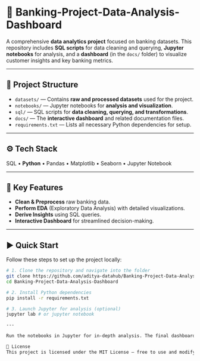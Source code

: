# 🏦 Banking-Project-Data-Analysis-Dashboard

A comprehensive **data analytics project** focused on banking datasets. This repository includes **SQL scripts** for data cleaning and querying, **Jupyter notebooks** for analysis, and a **dashboard** (in the `docs/` folder) to visualize customer insights and key banking metrics.

---

## 📂 Project Structure

- `datasets/` — Contains **raw and processed datasets** used for the project.
- `notebooks/` — Jupyter notebooks for **analysis and visualization**.
- `sql/` — SQL scripts for **data cleaning, querying, and transformations**.
- `docs/` — The **interactive dashboard** and related documentation files.
- `requirements.txt` — Lists all necessary Python dependencies for setup.

---

## ⚙️ Tech Stack

SQL • **Python** • Pandas • Matplotlib • Seaborn • Jupyter Notebook

---

## 🚀 Key Features

- **Clean & Preprocess** raw banking data.
- **Perform EDA** (Exploratory Data Analysis) with detailed visualizations.
- **Derive Insights** using SQL queries.
- **Interactive Dashboard** for streamlined decision-making.

---

## ▶️ Quick Start

Follow these steps to set up the project locally:

```bash
# 1. Clone the repository and navigate into the folder
git clone https://github.com/aditya-datahub/Banking-Project-Data-Analysis-Dashboard.git
cd Banking-Project-Data-Analysis-Dashboard

# 2. Install Python dependencies
pip install -r requirements.txt

# 3. Launch Jupyter for analysis (optional)
jupyter lab # or jupyter notebook

---

Run the notebooks in Jupyter for in-depth analysis. The final dashboard is available for viewing within the docs/ folder.

📜 License
This project is licensed under the MIT License – free to use and modify.
